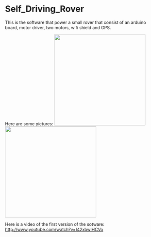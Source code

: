 Self_Driving_Rover
==================

This is the software that power a small rover that consist of an arduino board, motor driver, two motors, wifi shield and GPS. 

Here are some pictures:
<img src="http://googledrive.com/host/0Bx5QTF5lq7reRjdOX3l5RkVya1U/IMG_20121005_233841.jpg" height='300px' width='300px'  >
<img src="http://googledrive.com/host/0Bx5QTF5lq7reRjdOX3l5RkVya1U/IMG_20121005_233827.jpg"  height='300px' width='300px'>

Here is a video of the first version of the sotware:
http://www.youtube.com/watch?v=I42xbwlHCVo
